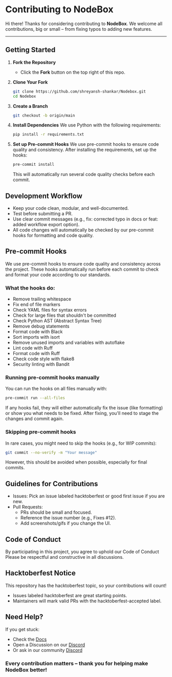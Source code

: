# Contributing to NodeBox

Hi there! Thanks for considering contributing to **NodeBox**.
We welcome all contributions, big or small – from fixing typos to adding new features.

---

## Getting Started

1. **Fork the Repository**
   - Click the **Fork** button on the top right of this repo.

2. **Clone Your Fork**
   ```bash
   git clone https://github.com/shreyansh-shankar/Nodebox.git
   cd Nodebox
   ```

3. **Create a Branch**
    ```bash
    git checkout -b origin/main
    ```

4. **Install Dependencies**
    We use Python with the following requirements:
    ```bash
    pip install -r requirements.txt
    ```

5. **Set up Pre-commit Hooks**
    We use pre-commit hooks to ensure code quality and consistency. After installing the requirements, set up the hooks:
    ```bash
    pre-commit install
    ```
    This will automatically run several code quality checks before each commit.

## Development Workflow
- Keep your code clean, modular, and well-documented.
- Test before submitting a PR.
- Use clear commit messages (e.g., fix: corrected typo in docs or feat: added workflow export option).
- All code changes will automatically be checked by our pre-commit hooks for formatting and code quality.

## Pre-commit Hooks

We use pre-commit hooks to ensure code quality and consistency across the project. These hooks automatically run before each commit to check and format your code according to our standards.

### What the hooks do:
- Remove trailing whitespace
- Fix end of file markers
- Check YAML files for syntax errors
- Check for large files that shouldn't be committed
- Check Python AST (Abstract Syntax Tree)
- Remove debug statements
- Format code with Black
- Sort imports with isort
- Remove unused imports and variables with autoflake
- Lint code with Ruff
- Format code with Ruff
- Check code style with flake8
- Security linting with Bandit

### Running pre-commit hooks manually
You can run the hooks on all files manually with:
```bash
pre-commit run --all-files
```

If any hooks fail, they will either automatically fix the issue (like formatting) or show you what needs to be fixed. After fixing, you'll need to stage the changes and commit again.

### Skipping pre-commit hooks
In rare cases, you might need to skip the hooks (e.g., for WIP commits):
```bash
git commit --no-verify -m "Your message"
```
However, this should be avoided when possible, especially for final commits.

## Guidelines for Contributions
- Issues: Pick an issue labeled hacktoberfest or good first issue if you are new.
- Pull Requests:
    - PRs should be small and focused.
    - Reference the issue number (e.g., Fixes #12).
    - Add screenshots/gifs if you change the UI.

## Code of Conduct
By participating in this project, you agree to uphold our Code of Conduct
Please be respectful and constructive in all discussions.

## Hacktoberfest Notice
This repository has the hacktoberfest topic, so your contributions will count!
- Issues labeled hacktoberfest are great starting points.
- Maintainers will mark valid PRs with the hacktoberfest-accepted label.

## Need Help?
If you get stuck:
- Check the [Docs](https://nodeboxlab.web.app/docs.html)
- Open a Discussion on our [Discord](https://discord.gg/8gg5kdpr)
- Or ask in our community [Discord](https://discord.gg/8gg5kdpr)

### Every contribution matters – thank you for helping make NodeBox better!
